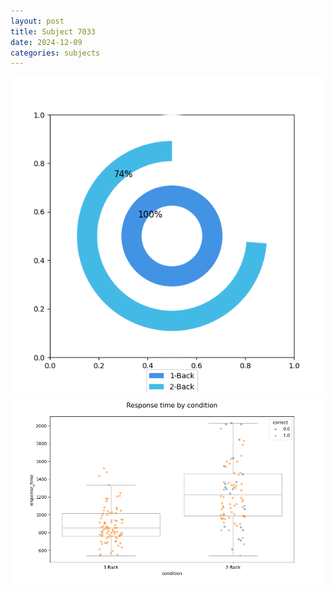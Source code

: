 ```yaml
---
layout: post
title: Subject 7033
date: 2024-12-09
categories: subjects
---
```


![](data/7033/run-26/7033_accuracy_by_condition.png)
![](data/7033/run-26/7033_response_time_by_condition.png)
